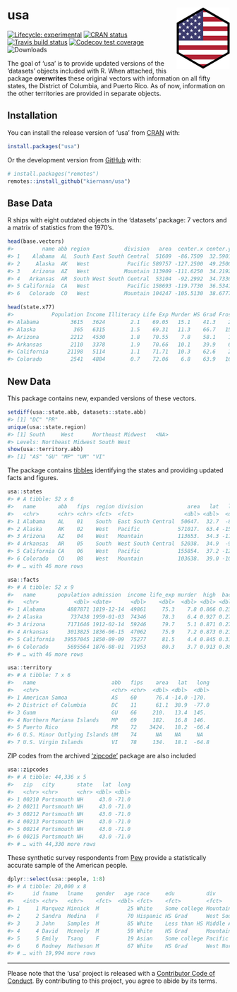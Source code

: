 
<!-- README.md is generated from README.Rmd. Please edit that file -->

# usa <a href='https:/kiernann.com/usa'><img src='man/figures/logo.png' align="right" height="139" /></a>

<!-- badges: start -->

[![Lifecycle:
experimental](https://img.shields.io/badge/lifecycle-maturing-blue.svg)](https://www.tidyverse.org/lifecycle/#experimental)
[![CRAN
status](https://www.r-pkg.org/badges/version/usa)](https://CRAN.R-project.org/package=usa)
[![Travis build
status](https://travis-ci.org/kiernann/usa.svg?branch=master)](https://travis-ci.org/kiernann/usa)
[![Codecov test
coverage](https://img.shields.io/codecov/c/github/kiernann/usa/master.svg)](https://codecov.io/gh/kiernann/usa?branch=master)
![Downloads](https://cranlogs.r-pkg.org/badges/grand-total/usa)
<!-- badges: end -->

The goal of ‘usa’ is to provide updated versions of the ‘datasets’
objects included with R. When attached, this package **overwrites**
these original vectors with information on all fifty states, the
District of Columbia, and Puerto Rico. As of now, information on the
other territories are provided in separate objects.

## Installation

You can install the release version of ‘usa’ from
[CRAN](https://cran.r-project.org/package=usa) with:

``` r
install.packages("usa")
```

Or the development version from
[GitHub](https://github.com/kiernann/usa) with:

``` r
# install.packages("remotes")
remotes::install_github("kiernann/usa")
```

## Base Data

R ships with eight outdated objects in the ‘datasets’ package: 7 vectors
and a matrix of statistics from the 1970’s.

``` r
head(base.vectors)
#>         name abb region           division   area  center.x center.y
#> 1    Alabama  AL  South East South Central  51609  -86.7509  32.5901
#> 2     Alaska  AK   West            Pacific 589757 -127.2500  49.2500
#> 3    Arizona  AZ   West           Mountain 113909 -111.6250  34.2192
#> 4   Arkansas  AR  South West South Central  53104  -92.2992  34.7336
#> 5 California  CA   West            Pacific 158693 -119.7730  36.5341
#> 6   Colorado  CO   West           Mountain 104247 -105.5130  38.6777
```

``` r
head(state.x77)
#>            Population Income Illiteracy Life Exp Murder HS Grad Frost   Area
#> Alabama          3615   3624        2.1    69.05   15.1    41.3    20  50708
#> Alaska            365   6315        1.5    69.31   11.3    66.7   152 566432
#> Arizona          2212   4530        1.8    70.55    7.8    58.1    15 113417
#> Arkansas         2110   3378        1.9    70.66   10.1    39.9    65  51945
#> California      21198   5114        1.1    71.71   10.3    62.6    20 156361
#> Colorado         2541   4884        0.7    72.06    6.8    63.9   166 103766
```

## New Data

This package contains new, expanded versions of these vectors.

``` r
setdiff(usa::state.abb, datasets::state.abb)
#> [1] "DC" "PR"
unique(usa::state.region)
#> [1] South     West      Northeast Midwest   <NA>     
#> Levels: Northeast Midwest South West
show(usa::territory.abb)
#> [1] "AS" "GU" "MP" "UM" "VI"
```

The package contains [tibbles](https://tibble.tidyverse.org/)
identifying the states and providing updated facts and figures.

``` r
usa::states
#> # A tibble: 52 x 8
#>   name       abb   fips  region division              area   lat   long
#>   <chr>      <chr> <chr> <fct>  <fct>                <dbl> <dbl>  <dbl>
#> 1 Alabama    AL    01    South  East South Central  50647.  32.7  -86.8
#> 2 Alaska     AK    02    West   Pacific            571017.  63.4 -153. 
#> 3 Arizona    AZ    04    West   Mountain           113653.  34.3 -112. 
#> 4 Arkansas   AR    05    South  West South Central  52038.  34.9  -92.4
#> 5 California CA    06    West   Pacific            155854.  37.2 -120. 
#> 6 Colorado   CO    08    West   Mountain           103638.  39.0 -106. 
#> # … with 46 more rows
```

``` r
usa::facts
#> # A tibble: 52 x 9
#>   name       population admission  income life_exp murder  high  bach   heat
#>   <chr>           <dbl> <date>      <dbl>    <dbl>  <dbl> <dbl> <dbl>  <dbl>
#> 1 Alabama       4887871 1819-12-14  49861     75.3    7.8 0.866 0.234  65.9 
#> 2 Alaska         737438 1959-01-03  74346     78.3    6.4 0.927 0.271 -26.6 
#> 3 Arizona       7171646 1912-02-14  59246     79.7    5.1 0.871 0.271  73.6 
#> 4 Arkansas      3013825 1836-06-15  47062     75.9    7.2 0.873 0.214  62.4 
#> 5 California   39557045 1850-09-09  75277     81.5    4.4 0.845 0.314  38.1 
#> 6 Colorado      5695564 1876-08-01  71953     80.3    3.7 0.913 0.384   6.24
#> # … with 46 more rows
```

``` r
usa::territory
#> # A tibble: 7 x 6
#>   name                        abb   fips    area   lat   long
#>   <chr>                       <chr> <chr>  <dbl> <dbl>  <dbl>
#> 1 American Samoa              AS    60      76.4 -14.0 -170. 
#> 2 District of Columbia        DC    11      61.1  38.9  -77.0
#> 3 Guam                        GU    66     210.   13.4  145. 
#> 4 Northern Mariana Islands    MP    69     182.   16.8  146. 
#> 5 Puerto Rico                 PR    72    3424.   18.2  -66.4
#> 6 U.S. Minor Outlying Islands UM    74      NA    NA     NA  
#> 7 U.S. Virgin Islands         VI    78     134.   18.1  -64.8
```

ZIP codes from the archived
[‘zipcode’](https://cran.r-project.org/package=zipcode) package are
also included

``` r
usa::zipcodes
#> # A tibble: 44,336 x 5
#>   zip   city       state   lat  long
#>   <chr> <chr>      <chr> <dbl> <dbl>
#> 1 00210 Portsmouth NH     43.0 -71.0
#> 2 00211 Portsmouth NH     43.0 -71.0
#> 3 00212 Portsmouth NH     43.0 -71.0
#> 4 00213 Portsmouth NH     43.0 -71.0
#> 5 00214 Portsmouth NH     43.0 -71.0
#> 6 00215 Portsmouth NH     43.0 -71.0
#> # … with 44,330 more rows
```

These synthetic survey respondents from [Pew](http://pewrsr.ch/2rNawC7)
provide a statistically accurate sample of the American people.

``` r
dplyr::select(usa::people, 1:8)
#> # A tibble: 20,000 x 8
#>      id fname   lname    gender   age race     edu          div               
#>   <int> <chr>   <chr>    <fct>  <dbl> <fct>    <fct>        <fct>             
#> 1     1 Marquez Minnick  M         25 White    Some college Mountain          
#> 2     2 Sandra  Medina   F         70 Hispanic HS Grad      West South Central
#> 3     3 John    Samples  M         85 White    Less than HS Middle Atlantic   
#> 4     4 David   Mcneely  M         59 White    HS Grad      Mountain          
#> 5     5 Emily   Tsang    F         19 Asian    Some college Pacific           
#> 6     6 Rodney  Matheson M         67 White    HS Grad      West North Central
#> # … with 19,994 more rows
```

-----

Please note that the ‘usa’ project is released with a [Contributor Code
of Conduct](https://kiernann.com/usa/CODE_OF_CONDUCT.html). By
contributing to this project, you agree to abide by its terms.

<!-- refs: start -->

<!-- refs: end -->

